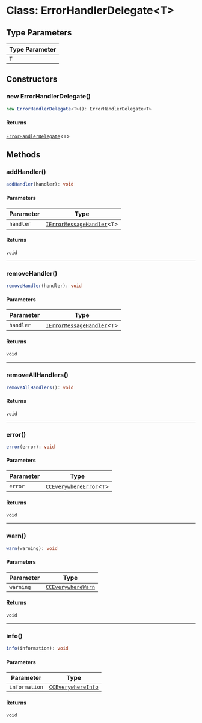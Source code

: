 # Class: ErrorHandlerDelegate<T\>

## Type Parameters

| Type Parameter |
| ------ |
| `T` |

## Constructors

### new ErrorHandlerDelegate()

```ts
new ErrorHandlerDelegate<T>(): ErrorHandlerDelegate<T>
```

#### Returns

[`ErrorHandlerDelegate`](error-handler-delegate.md)<`T`\>

## Methods

### addHandler()

```ts
addHandler(handler): void
```

#### Parameters

| Parameter | Type |
| ------ | ------ |
| `handler` | [`IErrorMessageHandler`](../../IErrorMessageHandler/interfaces/i-error-message-handler.md)<`T`\> |

#### Returns

`void`

***

### removeHandler()

```ts
removeHandler(handler): void
```

#### Parameters

| Parameter | Type |
| ------ | ------ |
| `handler` | [`IErrorMessageHandler`](../../IErrorMessageHandler/interfaces/i-error-message-handler.md)<`T`\> |

#### Returns

`void`

***

### removeAllHandlers()

```ts
removeAllHandlers(): void
```

#### Returns

`void`

***

### error()

```ts
error(error): void
```

#### Parameters

| Parameter | Type |
| ------ | ------ |
| `error` | [`CCEverywhereError`](../../CCEverywhereError/classes/cc-everywhere-error.md)<`T`\> |

#### Returns

`void`

***

### warn()

```ts
warn(warning): void
```

#### Parameters

| Parameter | Type |
| ------ | ------ |
| `warning` | [`CCEverywhereWarn`](../../CCEverywhereError.types/interfaces/cc-everywhere-warn.md) |

#### Returns

`void`

***

### info()

```ts
info(information): void
```

#### Parameters

| Parameter | Type |
| ------ | ------ |
| `information` | [`CCEverywhereInfo`](../../CCEverywhereError.types/interfaces/cc-everywhere-info.md) |

#### Returns

`void`
